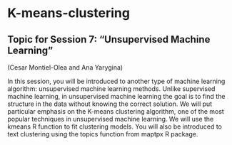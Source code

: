 # K-means-clustering
## Topic for Session 7: “Unsupervised Machine Learning”
(Cesar Montiel-Olea and Ana Yarygina)

In this session, you will be introduced to another type of machine learning algorithm: unsupervised machine learning methods. Unlike supervised machine learning, in unsupervised machine learning the goal is to find the structure in the data without knowing the correct solution. We will put particular emphasis on the K-means clustering algorithm, one of the most popular techniques in unsupervised machine learning.  We will use the kmeans R function to fit clustering models. You will also be introduced to text clustering using the topics function from maptpx R package.

